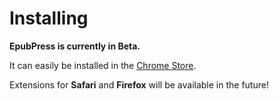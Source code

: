# Installing

**EpubPress is currently in Beta.**

It can easily be installed in the [Chrome Store](https://chrome.google.com/webstore/detail/epubpress/pnhdnpnnffpijjbnhnipkehhibchdeok).

Extensions for **Safari** and **Firefox** will be available in the future!
